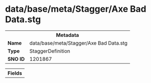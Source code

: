 <h1>data/base/meta/Stagger/Axe Bad Data.stg</h1><table><tr><th colspan="100%">Metadata</th></tr><tr><td><b>Name</b></td><td>data/base/meta/Stagger/Axe Bad Data.stg</td></tr><tr><td><b>Type</b></td><td>StaggerDefinition</td></tr><tr><td><b>SNO ID</b></td><td>1201867</td></tr></table>

<table><tr><th colspan="100%">Fields</th></tr></table>

